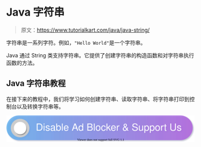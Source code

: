 # Java 字符串

> 原文：<https://www.tutorialkart.com/java/java-string/>

字符串是一系列字符。例如，`"Hello World"`是一个字符串。

Java 通过 String 类支持字符串。它提供了创建字符串的构造函数和对字符串执行函数的方法。

## Java 字符串教程

在接下来的教程中，我们将学习如何创建字符串、读取字符串、将字符串打印到控制台以及转换字符串等。

[![](img/925da31b32d6bc3827932f6c8afb11bb.png)](https://www.tutorialkart.com/)